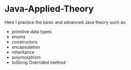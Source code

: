 # Java-Applied-Theory
Here I practice the basic and advanced Java theory such as:

- primitive data types
- enums
- constructors
- encapsulation
- inheritance
- polymorphism
- toString Overrided method
